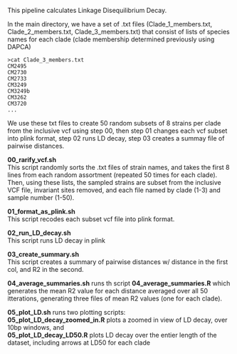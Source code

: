 This pipeline calculates Linkage Disequilibrium Decay. 

In the main directory, we have a set of .txt files (Clade_1_members.txt, Clade_2_members.txt, Clade_3_members.txt) that consist of lists of species names for each clade (clade membership determined previously using DAPCA)

```
>cat Clade_3_members.txt
CM2495
CM2730
CM2733
CM3249
CM3249b
CM3262
CM3720
...
```

We use these txt files to create 50 random subsets of 8 strains per clade from the inclusive vcf using step 00, then step 01 changes each vcf subset into plink format, step 02 runs LD decay, step 03 creates a summay file of pairwise distances. 

**00_rarify_vcf.sh**<br>
This script randomly sorts the .txt files of strain names, and takes the first 8 lines from each random assortment (repeated 50 times for each clade). Then, using these lists, the sampled strains are subset from the inclusive VCF file, invariant sites removed, and each file named by clade (1-3) and sample number (1-50). 

**01_format_as_plink.sh**<br>
This script recodes each subset vcf file into plink format. 

**02_run_LD_decay.sh**<br>
This script runs LD decay in plink

**03_create_summary.sh**<br>
This script creates a summary of pairwise distances w/ distance in the first col, and R2 in the second. <br>

**04_average_summaries.sh** runs th script **04_average_summaries.R** which generates the mean R2 value for each distance averaged over all 50 itterations, generating three files of mean R2 values (one for each clade).

**05_plot_LD.sh** runs two plotting scripts: <br>
**05_plot_LD_decay_zoomed_in.R** plots a zoomed in view of LD decay, over 10bp windows, and <br>
**05_plot_LD_decay_LD50.R** plots LD decay over the entier length of the dataset, including arrows at LD50 for each clade
